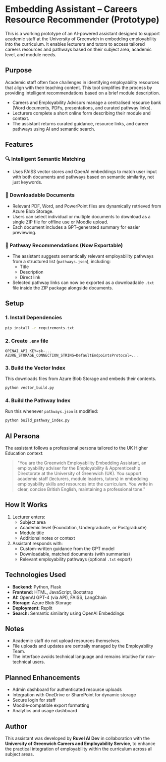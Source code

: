 # Embedding Assistant – Careers Resource Recommender (Prototype)

This is a working prototype of an AI-powered assistant designed to support academic staff at the University of Greenwich in embedding employability into the curriculum. It enables lecturers and tutors to access tailored careers resources and pathways based on their subject area, academic level, and module needs.

## Purpose

Academic staff often face challenges in identifying employability resources that align with their teaching content. This tool simplifies the process by providing intelligent recommendations based on a brief module description.

- Careers and Employability Advisors manage a centralised resource bank (Word documents, PDFs, presentations, and curated pathway links).
- Lecturers complete a short online form describing their module and context.
- The assistant returns curated guidance, resource links, and career pathways using AI and semantic search.

## Features

### 🔍 Intelligent Semantic Matching

- Uses FAISS vector stores and OpenAI embeddings to match user input with both documents and pathways based on semantic similarity, not just keywords.

### 📄 Downloadable Documents

- Relevant PDF, Word, and PowerPoint files are dynamically retrieved from Azure Blob Storage.
- Users can select individual or multiple documents to download as a single ZIP file for offline use or Moodle upload.
- Each document includes a GPT-generated summary for easier previewing.

### 🔗 Pathway Recommendations (Now Exportable)

- The assistant suggests semantically relevant employability pathways from a structured list (`pathways.json`), including:
  - Title
  - Description
  - Direct link
- Selected pathway links can now be exported as a downloadable `.txt` file inside the ZIP package alongside documents.

## Setup

### 1. Install Dependencies

```bash
pip install -r requirements.txt
```

### 2. Create `.env` file

```env
OPENAI_API_KEY=sk-...
AZURE_STORAGE_CONNECTION_STRING=DefaultEndpointsProtocol=...
```

### 3. Build the Vector Index

This downloads files from Azure Blob Storage and embeds their contents.

```bash
python vector_build.py
```

### 4. Build the Pathway Index

Run this whenever `pathways.json` is modified:

```bash
python build_pathway_index.py
```

## AI Persona

The assistant follows a professional persona tailored to the UK Higher Education context:

> "You are the Greenwich Employability Embedding Assistant, an employability adviser for the Employability & Apprenticeship Directorate at the University of Greenwich (UK). You support academic staff (lecturers, module leaders, tutors) in embedding employability skills and resources into the curriculum. You write in clear, concise British English, maintaining a professional tone."

## How It Works

1. Lecturer enters:
   - Subject area
   - Academic level (Foundation, Undergraduate, or Postgraduate)
   - Module title
   - Additional notes or context
2. Assistant responds with:
   - Custom-written guidance from the GPT model
   - Downloadable, matched documents (with summaries)
   - Relevant employability pathways (optional `.txt` export)

## Technologies Used

- **Backend:** Python, Flask
- **Frontend:** HTML, JavaScript, Bootstrap
- **AI:** OpenAI GPT-4 (via API), FAISS, LangChain
- **Storage:** Azure Blob Storage
- **Deployment:** Replit
- **Search:** Semantic similarity using OpenAI Embeddings

## Notes

- Academic staff do not upload resources themselves.
- File uploads and updates are centrally managed by the Employability Team.
- The interface avoids technical language and remains intuitive for non-technical users.

## Planned Enhancements

- Admin dashboard for authenticated resource uploads
- Integration with OneDrive or SharePoint for dynamic storage
- Secure login for staff
- Moodle-compatible export formatting
- Analytics and usage dashboard

## Author

This assistant was developed by **Ruvel AI Dev** in collaboration with the **University of Greenwich Careers and Employability Service**, to enhance the practical integration of employability within the curriculum across all subject areas.

